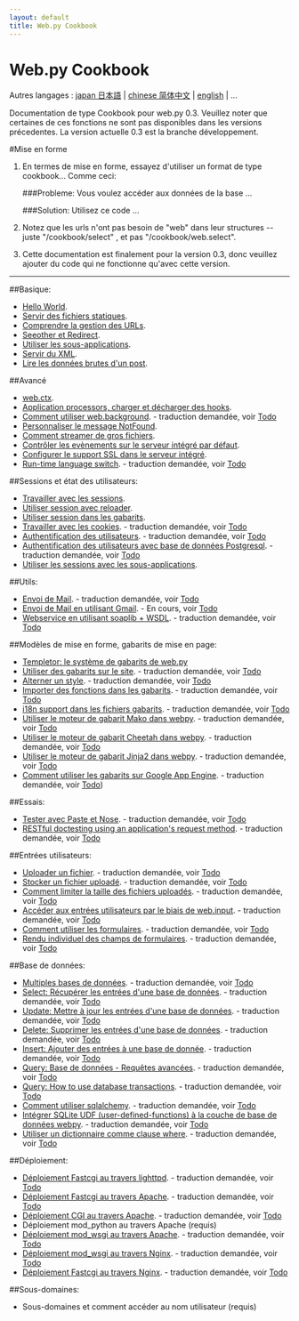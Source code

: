```yaml
---
layout: default
title: Web.py Cookbook
---
```


# Web.py Cookbook

Autres langages : [japan 日本語](/ja) | [chinese 简体中文](/zh-cn) | [english](/../cookbook) | ...

Documentation de type Cookbook pour web.py 0.3. Veuillez noter que certaines de ces fonctions ne sont pas disponibles dans les versions précedentes. 
La version actuelle 0.3 est la branche développement.

#Mise en forme

1. En termes de mise en forme, essayez d'utiliser un format de type cookbook... Comme ceci:
    
    ###Probleme: Vous voulez accéder aux données de la base ...
     
    ###Solution: Utilisez ce code ...

1. Notez que les urls n'ont pas besoin de "web" dans leur structures -- juste "/cookbook/select" , et pas "/cookbook/web.select".  

1. Cette documentation est finalement pour la version 0.3, donc veuillez ajouter du code qui ne fonctionne qu'avec cette version.

-------------------------------------------------

##Basique:
* [Hello World](/helloworld/fr). 
* [Servir des fichiers statiques](/staticfiles/fr).  
* [Comprendre la gestion des URLs](/url_handling/fr).  
* [Seeother et Redirect](/redirect+seeother/fr).  
* [Utiliser les sous-applications](/subapp/fr).  
* [Servir du XML](/xmlfiles/fr).   
* [Lire les données brutes d'un post](/postbasic/fr). 


##Avancé
* [web.ctx](/ctx/fr). 
* [Application processors, charger et décharger des hooks](/application_processors/fr). 
* [Comment utiliser web.background](/background). - traduction demandée, voir [Todo](/docs/0.3.fr/todo)
* [Personnaliser le message NotFound](/custom_notfound/fr). 
* [Comment streamer de gros fichiers](/streaming_large_files/fr). 
* [Contrôler les evènements sur le serveur intégré par défaut](/logging/fr). 
* [Configurer le support SSL dans le serveur intégré](/ssl/fr).
* [Run-time language switch](/runtime-language-switch). - traduction demandée, voir [Todo](/docs/0.3.fr/todo)

##Sessions et état des utilisateurs:
* [Travailler avec les sessions](/sessions/fr). 
* [Utiliser session avec reloader](/session_with_reloader/fr). 
* [Utiliser session dans les gabarits](/session_in_template/fr). 
* [Travailler avec les cookies](/cookies). - traduction demandée, voir [Todo](/docs/0.3.fr/todo)
* [Authentification des utilisateurs](/userauth). - traduction demandée, voir [Todo](/docs/0.3.fr/todo)
* [Authentification des utilisateurs avec base de données Postgresql](/userauthpgsql). - traduction demandée, voir [Todo](/docs/0.3.fr/todo)
* [Utiliser les sessions avec les sous-applications](/sessions_with_subapp/fr). 


##Utils:
* [Envoi de Mail](/sendmail). - traduction demandée, voir [Todo](/docs/0.3.fr/todo)
* [Envoi de Mail en utilisant Gmail](/sendmail_using_gmail). - En cours, voir [Todo](/docs/0.3.fr/todo)
* [Webservice en utilisant soaplib + WSDL](/webservice). - traduction demandée, voir [Todo](/docs/0.3.fr/todo)

##Modèles de mise en forme, gabarits de mise en page:
* [Templetor: le système de gabarits de web.py](/docs/0.3/templetor.fr )
* [Utiliser des gabarits sur le site](/layout_template). - traduction demandée, voir [Todo](/docs/0.3.fr/todo)
* [Alterner un style](/alternating_style). - traduction demandée, voir [Todo](/docs/0.3.fr/todo)
* [Importer des fonctions dans les gabarits](/template_import). - traduction demandée, voir [Todo](/docs/0.3.fr/todo)
* [i18n support dans les fichiers gabarits](/i18n_support_in_template_file ). - traduction demandée, voir [Todo](/docs/0.3.fr/todo)
* [Utiliser le moteur de gabarit Mako dans webpy](/template_mako). - traduction demandée, voir [Todo](/docs/0.3.fr/todo)
* [Utiliser le moteur de gabarit Cheetah dans webpy](/template_cheetah). - traduction demandée, voir [Todo](/docs/0.3.fr/todo)
* [Utiliser le moteur de gabarit  Jinja2 dans webpy](/template_jinja). - traduction demandée, voir [Todo](/docs/0.3.fr/todo)
* [Comment utiliser les gabarits sur Google App Engine](/templates_on_gae). - traduction demandée, voir [Todo](/docs/0.3.fr/todo))

##Essais:
* [Tester avec Paste et Nose](/testing_with_paste_and_nose). - traduction demandée, voir [Todo](/docs/0.3.fr/todo)
* [RESTful doctesting using an application's request method](/restful_doctesting_using_request). - traduction demandée, voir [Todo](/docs/0.3.fr/todo)

##Entrées utilisateurs:
* [Uploader un fichier](/fileupload). - traduction demandée, voir [Todo](/docs/0.3.fr/todo)
* [Stocker un fichier uploadé](/storeupload). - traduction demandée, voir [Todo](/docs/0.3.fr/todo)
* [Comment limiter la taille des fichiers uploadés](/limiting_upload_size). - traduction demandée, voir [Todo](/docs/0.3.fr/todo)
* [Accéder aux entrées utilisateurs par le biais de web.input](/input). - traduction demandée, voir [Todo](/docs/0.3.fr/todo)
* [Comment utiliser les formulaires](/forms). - traduction demandée, voir [Todo](/docs/0.3.fr/todo)
* [Rendu individuel des champs de formulaires](/form_fields). - traduction demandée, voir [Todo](/docs/0.3.fr/todo)

##Base de données:
* [Multiples bases de données](/multidbs). - traduction demandée, voir [Todo](/docs/0.3.fr/todo)
* [Select: Récupérer les entrées d'une base de données](/select). - traduction demandée, voir [Todo](/docs/0.3.fr/todo)
* [Update: Mettre à jour les entrées d'une base de données](/update). - traduction demandée, voir [Todo](/docs/0.3.fr/todo)
* [Delete: Supprimer les entrées d'une base de données](/delete). - traduction demandée, voir [Todo](/docs/0.3.fr/todo)
* [Insert: Ajouter des entrées à une base de donnée](/insert).  - traduction demandée, voir [Todo](/docs/0.3.fr/todo)
* [Query: Base de données - Requêtes avancées](/query). - traduction demandée, voir [Todo](/docs/0.3.fr/todo)
* [Query: How to use database transactions](/transactions). - traduction demandée, voir [Todo](/docs/0.3.fr/todo)
* [Comment utiliser sqlalchemy](/sqlalchemy). - traduction demandée, voir [Todo](/docs/0.3.fr/todo)
* [Intégrer SQLite UDF (user-defined-functions) à la couche de base de données webpy](/sqlite-udf). - traduction demandée, voir [Todo](/docs/0.3.fr/todo)
* [Utiliser un dictionnaire comme clause where](/where_dict). - traduction demandée, voir [Todo](/docs/0.3.fr/todo)


##Déploiement:
* [Déploiement Fastcgi au travers lighttpd](/fastcgi-lighttpd). - traduction demandée, voir [Todo](/docs/0.3.fr/todo)
* [Déploiement Fastcgi au travers Apache](/fastcgi-apache).  - traduction demandée, voir [Todo](/docs/0.3.fr/todo)
* [Déploiement CGI au travers Apache](/cgi-apache). - traduction demandée, voir [Todo](/docs/0.3.fr/todo)
* Déploiement mod_python au travers Apache (requis)
* [Déploiement mod_wsgi au travers Apache](/mod_wsgi-apache ). - traduction demandée, voir [Todo](/docs/0.3.fr/todo)
* [Déploiement mod_wsgi au travers Nginx](/mod_wsgi-nginx ). - traduction demandée, voir [Todo](/docs/0.3.fr/todo)
* [Déploiement Fastcgi au travers Nginx](/fastcgi-nginx). - traduction demandée, voir [Todo](/docs/0.3.fr/todo)

##Sous-domaines:
* Sous-domaines et comment accéder au nom utilisateur (requis)